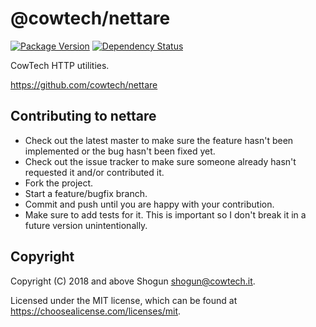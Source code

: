 # @cowtech/nettare

[![Package Version](https://img.shields.io/npm/v/@cowtech/nettare.svg)](https://npmjs.com/package/@cowtech/nettare)
[![Dependency Status](https://img.shields.io/gemnasium/github.com/cowtech/nettare.svg)](https://gemnasium.com/github.com/cowtech/nettare)

CowTech HTTP utilities.

https://github.com/cowtech/nettare

## Contributing to nettare

- Check out the latest master to make sure the feature hasn't been implemented or the bug hasn't been fixed yet.
- Check out the issue tracker to make sure someone already hasn't requested it and/or contributed it.
- Fork the project.
- Start a feature/bugfix branch.
- Commit and push until you are happy with your contribution.
- Make sure to add tests for it. This is important so I don't break it in a future version unintentionally.

## Copyright

Copyright (C) 2018 and above Shogun <shogun@cowtech.it>.

Licensed under the MIT license, which can be found at https://choosealicense.com/licenses/mit.
